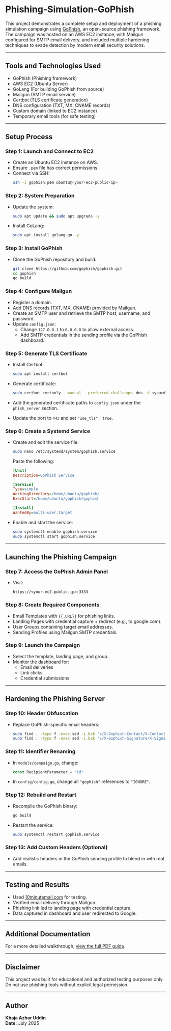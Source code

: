 # Phishing-Simulation-GoPhish

This project demonstrates a complete setup and deployment of a phishing simulation campaign using [GoPhish](https://getgophish.com/), an open-source phishing framework. The campaign was hosted on an AWS EC2 instance, with Mailgun configured for SMTP email delivery, and included multiple hardening techniques to evade detection by modern email security solutions.

---

## Tools and Technologies Used

- GoPhish (Phishing framework)
- AWS EC2 (Ubuntu Server)
- GoLang (For building GoPhish from source)
- Mailgun (SMTP email service)
- Certbot (TLS certificate generation)
- DNS configuration (TXT, MX, CNAME records)
- Custom domain (linked to EC2 instance)
- Temporary email tools (for safe testing)

---

## Setup Process

### Step 1: Launch and Connect to EC2

- Create an Ubuntu EC2 instance on AWS.
- Ensure `.pem` file has correct permissions.
- Connect via SSH:
  ```bash
  ssh -i gophish.pem ubuntu@<your-ec2-public-ip>
  ```

### Step 2: System Preparation

- Update the system:
  ```bash
  sudo apt update && sudo apt upgrade -y
  ```

- Install GoLang:
  ```bash
  sudo apt install golang-go -y
  ```

### Step 3: Install GoPhish

- Clone the GoPhish repository and build:
  ```bash
  git clone https://github.com/gophish/gophish.git
  cd gophish
  go build
  ```

### Step 4: Configure Mailgun

- Register a domain.
- Add DNS records (TXT, MX, CNAME) provided by Mailgun.
- Create an SMTP user and retrieve the SMTP host, username, and password.
- Update `config.json`:
  - Change `127.0.0.1` to `0.0.0.0` to allow external access.
  - Add SMTP credentials in the sending profile via the GoPhish dashboard.

### Step 5: Generate TLS Certificate

- Install Certbot:
  ```bash
  sudo apt install certbot
  ```

- Generate certificate:
  ```bash
  sudo certbot certonly --manual --preferred-challenges dns -d <yourdomain>
  ```

- Add the generated certificate paths to `config.json` under the `phish_server` section.
- Update the port to `443` and set `"use_tls": true`.

### Step 6: Create a Systemd Service

- Create and edit the service file:
  ```bash
  sudo nano /etc/systemd/system/gophish.service
  ```

  Paste the following:
  ```ini
  [Unit]
  Description=GoPhish Service

  [Service]
  Type=simple
  WorkingDirectory=/home/ubuntu/gophish/
  ExecStart=/home/ubuntu/gophish/gophish

  [Install]
  WantedBy=multi-user.target
  ```

- Enable and start the service:
  ```bash
  sudo systemctl enable gophish.service
  sudo systemctl start gophish.service
  ```

---

## Launching the Phishing Campaign

### Step 7: Access the GoPhish Admin Panel

- Visit:
  ```
  https://<your-ec2-public-ip>:3333
  ```

### Step 8: Create Required Components

- Email Templates with `{{.URL}}` for phishing links.
- Landing Pages with credential capture + redirect (e.g., to google.com).
- User Groups containing target email addresses.
- Sending Profiles using Mailgun SMTP credentials.

### Step 9: Launch the Campaign

- Select the template, landing page, and group.
- Monitor the dashboard for:
  - Email deliveries
  - Link clicks
  - Credential submissions

---

## Hardening the Phishing Server

### Step 10: Header Obfuscation

- Replace GoPhish-specific email headers:
  ```bash
  sudo find . -type f -exec sed -i.bak 's/X-Gophish-Contact/X-Contact/g' {} +
  sudo find . -type f -exec sed -i.bak 's/X-Gophish-Signature/X-Signature/g' {} +
  ```

### Step 11: Identifier Renaming

- In `models/campaign.go`, change:
  ```go
  const RecipientParameter = "id"
  ```

- In `config/config.go`, change all `"gophish"` references to `"IGNORE"`.

### Step 12: Rebuild and Restart

- Recompile the GoPhish binary:
  ```bash
  go build
  ```

- Restart the service:
  ```bash
  sudo systemctl restart gophish.service
  ```

### Step 13: Add Custom Headers (Optional)

- Add realistic headers in the GoPhish sending profile to blend in with real emails.

---

## Testing and Results

- Used [10minutemail.com](https://10minutemail.com) for testing.
- Verified email delivery through Mailgun.
- Phishing link led to landing page with credential capture.
- Data captured in dashboard and user redirected to Google.

---

## Additional Documentation

For a more detailed walkthrough, [view the full PDF guide](https://github.com/khajaazhar/phishing-simulation-gophish/raw/main/Gophish_Simulation_Documentation.pdf).

---
## Disclaimer

This project was built for educational and authorized testing purposes only. Do not use phishing tools without explicit legal permission.

---

## Author

**Khaja Azhar Uddin**  
**Date:** July 2025

